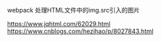 webpack 处理HTML文件中的img.src引入的图片

https://www.jqhtml.com/62029.html
https://www.cnblogs.com/hezihao/p/8027843.html
